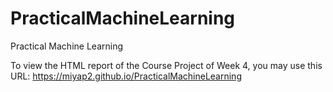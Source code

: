# PracticalMachineLearning
Practical Machine Learning

To view the HTML report of the Course Project of Week 4, you may use this URL:
https://miyap2.github.io/PracticalMachineLearning
